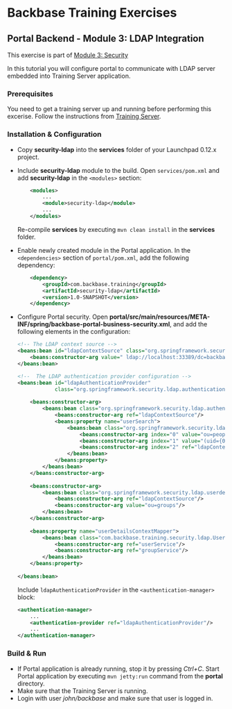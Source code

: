 # Backbase Training Exercises

## Portal Backend - Module 3: LDAP Integration

This exercise is part of [Module 3: Security](../../..)

In this tutorial you will configure portal to communicate with LDAP server embedded into Training Server application.

### Prerequisites

You need to get a training server up and running before performing this excerise.
Follow the instructions from [Training Server](https://github.com/Backbase/training-server).

### Installation & Configuration

- Copy **security-ldap** into the **services** folder of your Launchpad 0.12.x project.

- Include **security-ldap** module to the build.  Open `services/pom.xml` and add **security-ldap** in the `<modules>` section: 
	```xml
	    <modules>
	        ...	    
	        <module>security-ldap</module>
	        ...
	    </modules>
	```	
	Re-compile **services** by executing `mvn clean install` in the **services** folder.
	
- Enable newly created module in the Portal application. In the `<dependencies>` section of `portal/pom.xml`, add the following dependency:

	```xml
	    <dependency>
	        <groupId>com.backbase.training</groupId>
	        <artifactId>security-ldap</artifactId>
	        <version>1.0-SNAPSHOT</version>
	    </dependency>
	```

- Configure Portal security. Open **portal/src/main/resources/META-INF/spring/backbase-portal-business-security.xml**, and add the following elements in the configuration:
	```xml
	<!-- The LDAP context source -->
	<beans:bean id="ldapContextSource" class="org.springframework.security.ldap.DefaultSpringSecurityContextSource">
	    <beans:constructor-arg value=" ldap://localhost:33389/dc=backbase,dc=com "/>
	</beans:bean>

	<!--  The LDAP authentication provider configuration -->
	<beans:bean id="ldapAuthenticationProvider"
	            class="org.springframework.security.ldap.authentication.LdapAuthenticationProvider">
        
	    <beans:constructor-arg>
	        <beans:bean class="org.springframework.security.ldap.authentication.BindAuthenticator">
	            <beans:constructor-arg ref="ldapContextSource"/>
	            <beans:property name="userSearch">
	                <beans:bean class="org.springframework.security.ldap.search.FilterBasedLdapUserSearch">
	                    <beans:constructor-arg index="0" value="ou=people"/>
	                    <beans:constructor-arg index="1" value="(uid={0})"/>
	                    <beans:constructor-arg index="2" ref="ldapContextSource"/>
	                </beans:bean>
	            </beans:property>
	        </beans:bean>
	    </beans:constructor-arg>
        
	    <beans:constructor-arg>
	        <beans:bean class="org.springframework.security.ldap.userdetails.DefaultLdapAuthoritiesPopulator">
	            <beans:constructor-arg ref="ldapContextSource"/>
	            <beans:constructor-arg value="ou=groups"/>
	        </beans:bean>
	    </beans:constructor-arg>
        
	    <beans:property name="userDetailsContextMapper">
	        <beans:bean class="com.backbase.training.security.ldap.UserDetailsContextMapperImpl">
	            <beans:constructor-arg ref="userService"/>
	            <beans:constructor-arg ref="groupService"/>
	        </beans:bean>
	    </beans:property>
        
	</beans:bean>
	```
	
	Include `ldapAuthenticationProvider` in the `<authentication-manager>` block:
	
	```xml
	<authentication-manager>
	    ...
	    <authentication-provider ref="ldapAuthenticationProvider"/>
	    ...
	</authentication-manager>
	```

### Build & Run

- If Portal application is already running, stop it by pressing *Ctrl+C*. Start Portal application by executing `mvn jetty:run` command from the **portal** directory.
- Make sure that the Training Server is running.
- Login with user *john/backbase* and make sure that user is logged in.

